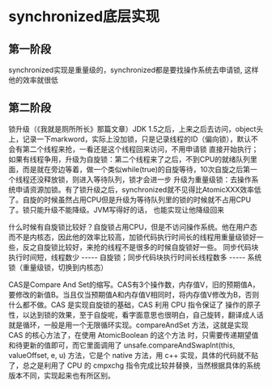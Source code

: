 # synchronized底层实现

## 第一阶段
synchronized实现是重量级的，synchronized都是要找操作系统去申请锁, 这样他的效率就很低

## 第二阶段
锁升级（《我就是厕所所长》那篇文章）JDK 1.5之后，上来之后去访问，object头上，记录一下markword，实际上没加锁，只是记录线程的ID（偏向锁），默认不会有第二个线程来抢，一看还是这个线程回来访问，不用申请锁
直接开始执行；如果有线程争用，升级为自旋锁：第二个线程来了之后，不到CPU的就绪队列里面，而是就在旁边等着，做一个类似while(true)的自旋等待，10次自旋之后第一个线程还没释放锁，则进入等待队列，锁才会进一步
升级为重量级锁：去操作系统申请资源加锁。有了锁升级之后，synchronized就不见得比AtomicXXX效率低了。自旋的时候虽然占用CPU但是升级为等待队列里的锁的时候就不占用CPU了。锁只能升级不能降级。JVM写得好的话，
也能实现让他降级回来  

什么时候有自旋锁比较好？自旋锁占用CPU，但是不访问操作系统。他在用户态而不是内核态，因此他的效率比较高，加锁代码执行时间长的线程用重量级锁好一些，反之自旋锁比较好，来抢的线程不是很多的时候自旋锁好一些。
同步代码块执行时间短，线程数少 ----- 自旋锁；同步代码块执行时间长线程数多 ----- 系统锁（重量级锁，切换到内核态）

CAS是Compare And Set的缩写。CAS有3个操作数，内存值V，旧的预期值A，要修改的新值B。当且仅当预期值A和内存值V相同时，将内存值V修改为B，否则什么都不做。CAS 是实现自旋锁的基础，CAS 利用 CPU 指令保证了
操作的原子性，以达到锁的效果，至于自旋呢，看字面意思也很明白，自己旋转，翻译成人话就是循环，一般是用一个无限循环实现。compareAndSet 方法，这就是实现 CAS 的核心方法了，在使用 AtomicBoolean 的这个方法
时，只需要传递期望值和待更新的值即可，而它里面调用了 unsafe.compareAndSwapInt(this, valueOffset, e, u) 方法，它是个 native 方法，用 c++ 实现，具体的代码就不贴了，总之是利用了 CPU 的 cmpxchg 
指令完成比较并替换，当然根据具体的系统版本不同，实现起来也有所区别。
